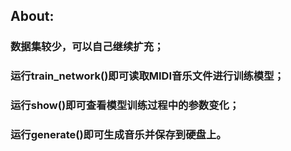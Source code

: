 ## About:
### 数据集较少，可以自己继续扩充；
### 运行train_network()即可读取MIDI音乐文件进行训练模型； 
### 运行show()即可查看模型训练过程中的参数变化；
### 运行generate()即可生成音乐并保存到硬盘上。
